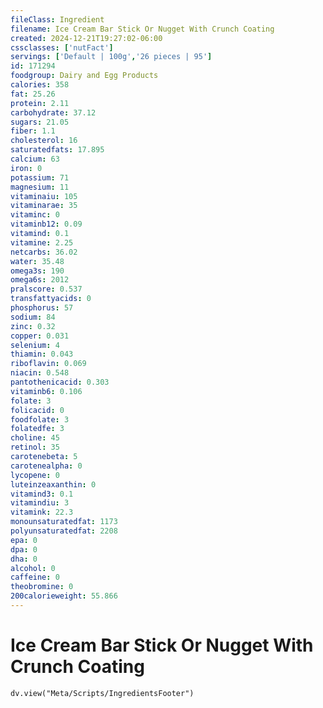 ```yaml
---
fileClass: Ingredient
filename: Ice Cream Bar Stick Or Nugget With Crunch Coating
created: 2024-12-21T19:27:02-06:00
cssclasses: ['nutFact']
servings: ['Default | 100g','26 pieces | 95']
id: 171294
foodgroup: Dairy and Egg Products
calories: 358
fat: 25.26
protein: 2.11
carbohydrate: 37.12
sugars: 21.05
fiber: 1.1
cholesterol: 16
saturatedfats: 17.895
calcium: 63
iron: 0
potassium: 71
magnesium: 11
vitaminaiu: 105
vitaminarae: 35
vitaminc: 0
vitaminb12: 0.09
vitamind: 0.1
vitamine: 2.25
netcarbs: 36.02
water: 35.48
omega3s: 190
omega6s: 2012
pralscore: 0.537
transfattyacids: 0
phosphorus: 57
sodium: 84
zinc: 0.32
copper: 0.031
selenium: 4
thiamin: 0.043
riboflavin: 0.069
niacin: 0.548
pantothenicacid: 0.303
vitaminb6: 0.106
folate: 3
folicacid: 0
foodfolate: 3
folatedfe: 3
choline: 45
retinol: 35
carotenebeta: 5
carotenealpha: 0
lycopene: 0
luteinzeaxanthin: 0
vitamind3: 0.1
vitamindiu: 3
vitamink: 22.3
monounsaturatedfat: 1173
polyunsaturatedfat: 2208
epa: 0
dpa: 0
dha: 0
alcohol: 0
caffeine: 0
theobromine: 0
200calorieweight: 55.866
---
```


# Ice Cream Bar Stick Or Nugget With Crunch Coating

```dataviewjs
dv.view("Meta/Scripts/IngredientsFooter")
```